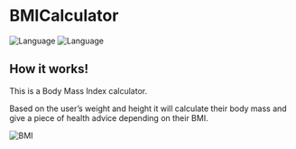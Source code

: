 # BMICalculator
![Language](https://img.shields.io/badge/Swift-5.0-orange.svg)
![Language](https://img.shields.io/badge/iOS-13.0-orange.svg)

## How it works!
<p>This is a Body Mass Index calculator.</p> 
<p>Based on the user’s weight and height it will calculate their body mass and give a piece of health advice depending on their BMI.</p>

![BMI](https://user-images.githubusercontent.com/39883704/72737168-0f286100-3b6d-11ea-888f-dce36807cfe8.gif)
